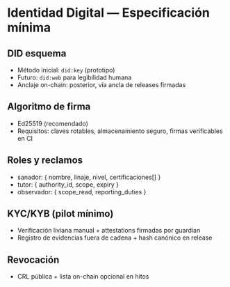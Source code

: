 # Identidad Digital — Especificación mínima

## DID esquema

- Método inicial: `did:key` (prototipo)
- Futuro: `did:web` para legibilidad humana
- Anclaje on-chain: posterior, vía ancla de releases firmadas

## Algoritmo de firma

- Ed25519 (recomendado)
- Requisitos: claves rotables, almacenamiento seguro, firmas verificables en CI

## Roles y reclamos

- sanador: { nombre, linaje, nivel, certificaciones[] }
- tutor: { authority_id, scope, expiry }
- observador: { scope_read, reporting_duties }

## KYC/KYB (pilot mínimo)

- Verificación liviana manual + attestations firmadas por guardian
- Registro de evidencias fuera de cadena + hash canónico en release

## Revocación

- CRL pública + lista on-chain opcional en hitos
